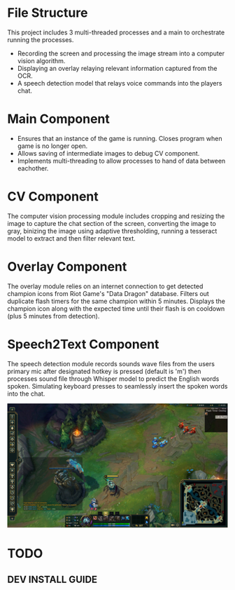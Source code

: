 # File Structure
This project includes 3 multi-threaded processes and a main to orchestrate running the processes.
  - Recording the screen and processing the image stream into a computer vision algorithm.
  - Displaying an overlay relaying relevant information captured from the OCR.
  - A speech detection model that relays voice commands into the players chat.

# Main Component
- Ensures that an instance of the game is running. Closes program when game is no longer open.
- Allows saving of intermediate images to debug CV component.
- Implements multi-threading to allow processes to hand of data between eachother.

# CV Component
The computer vision processing module includes cropping and resizing the image to capture the chat section of the screen, converting the image to gray, binizing the image using adaptive thresholding, running a tesseract model to extract and then filter relevant text.

# Overlay Component
The overlay module relies on an internet connection to get detected champion icons from Riot Game's "Data Dragon" database. Filters out duplicate flash timers for the same champion within 5 minutes. Displays the champion icon along with the expected time until their flash is on cooldown (plus 5 minutes from detection).

# Speech2Text Component
The speech detection module records sounds wave files from the users primary mic after designated hotkey is pressed (default is 'm') then processes sound file through Whisper model to predict the English words spoken. Simulating keyboard presses to seamlessly insert the spoken words into the chat.


![Example Image](https://github.com/unsupervised-machine/lol_flash_chat/blob/master/images_github/1_champion_flash_timer.JPG?raw=true)


# TODO 
## DEV INSTALL GUIDE
